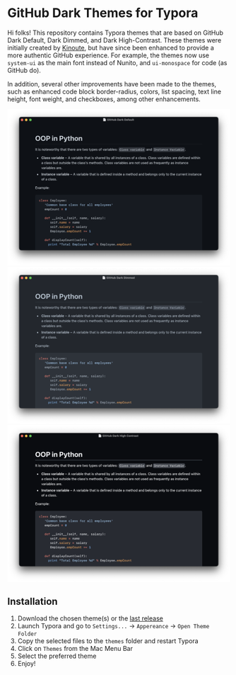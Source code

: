 # GitHub Dark Themes for Typora

Hi folks! This repository contains Typora themes that are based on GitHub Dark Default, Dark Dimmed, and Dark High-Contrast. These themes were initially created by [Kinoute](https://github.com/kinoute/typora-github-night-theme), but have since been enhanced to provide a more authentic GitHub experience. For example, the themes now use `system-ui` as the main font instead of Nunito, and `ui-monospace` for code (as GitHub do).

In addition, several other improvements have been made to the themes, such as enhanced code block border-radius, colors, list spacing, text line height, font weight, and checkboxes, among other enhancements.

![Github Dark Default](images/github-dark-default.png)
![Github Dark Dimmed](images/github-dark-dimmed.png)
![Github Dark High Contrast](images/github-dark-high-contrast.png)

## Installation

1. Download the chosen theme(s) or the [last release](https://github.com/Zabriskije/Typora-GitHub-Themes/releases/latest)
1. Launch Typora and go to `Settings...` → `Appereance` → `Open Theme Folder`
1. Copy the selected files to the `themes` folder and restart Typora
1. Click on `Themes` from the Mac Menu Bar
1. Select the preferred theme
1. Enjoy!
